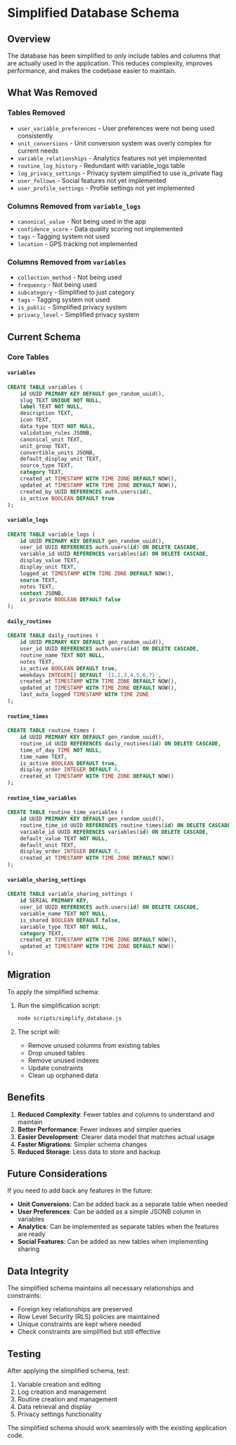 # Simplified Database Schema

## Overview

The database has been simplified to only include tables and columns that are actually used in the application. This reduces complexity, improves performance, and makes the codebase easier to maintain.

## What Was Removed

### Tables Removed

- `user_variable_preferences` - User preferences were not being used consistently
- `unit_conversions` - Unit conversion system was overly complex for current needs
- `variable_relationships` - Analytics features not yet implemented
- `routine_log_history` - Redundant with variable_logs table
- `log_privacy_settings` - Privacy system simplified to use is_private flag
- `user_follows` - Social features not yet implemented
- `user_profile_settings` - Profile settings not yet implemented

### Columns Removed from `variable_logs`

- `canonical_value` - Not being used in the app
- `confidence_score` - Data quality scoring not implemented
- `tags` - Tagging system not used
- `location` - GPS tracking not implemented

### Columns Removed from `variables`

- `collection_method` - Not being used
- `frequency` - Not being used
- `subcategory` - Simplified to just category
- `tags` - Tagging system not used
- `is_public` - Simplified privacy system
- `privacy_level` - Simplified privacy system

## Current Schema

### Core Tables

#### `variables`

```sql
CREATE TABLE variables (
    id UUID PRIMARY KEY DEFAULT gen_random_uuid(),
    slug TEXT UNIQUE NOT NULL,
    label TEXT NOT NULL,
    description TEXT,
    icon TEXT,
    data_type TEXT NOT NULL,
    validation_rules JSONB,
    canonical_unit TEXT,
    unit_group TEXT,
    convertible_units JSONB,
    default_display_unit TEXT,
    source_type TEXT,
    category TEXT,
    created_at TIMESTAMP WITH TIME ZONE DEFAULT NOW(),
    updated_at TIMESTAMP WITH TIME ZONE DEFAULT NOW(),
    created_by UUID REFERENCES auth.users(id),
    is_active BOOLEAN DEFAULT true
);
```

#### `variable_logs`

```sql
CREATE TABLE variable_logs (
    id UUID PRIMARY KEY DEFAULT gen_random_uuid(),
    user_id UUID REFERENCES auth.users(id) ON DELETE CASCADE,
    variable_id UUID REFERENCES variables(id) ON DELETE CASCADE,
    display_value TEXT,
    display_unit TEXT,
    logged_at TIMESTAMP WITH TIME ZONE DEFAULT NOW(),
    source TEXT,
    notes TEXT,
    context JSONB,
    is_private BOOLEAN DEFAULT false
);
```

#### `daily_routines`

```sql
CREATE TABLE daily_routines (
    id UUID PRIMARY KEY DEFAULT gen_random_uuid(),
    user_id UUID REFERENCES auth.users(id) ON DELETE CASCADE,
    routine_name TEXT NOT NULL,
    notes TEXT,
    is_active BOOLEAN DEFAULT true,
    weekdays INTEGER[] DEFAULT '{1,2,3,4,5,6,7}',
    created_at TIMESTAMP WITH TIME ZONE DEFAULT NOW(),
    updated_at TIMESTAMP WITH TIME ZONE DEFAULT NOW(),
    last_auto_logged TIMESTAMP WITH TIME ZONE
);
```

#### `routine_times`

```sql
CREATE TABLE routine_times (
    id UUID PRIMARY KEY DEFAULT gen_random_uuid(),
    routine_id UUID REFERENCES daily_routines(id) ON DELETE CASCADE,
    time_of_day TIME NOT NULL,
    time_name TEXT,
    is_active BOOLEAN DEFAULT true,
    display_order INTEGER DEFAULT 0,
    created_at TIMESTAMP WITH TIME ZONE DEFAULT NOW()
);
```

#### `routine_time_variables`

```sql
CREATE TABLE routine_time_variables (
    id UUID PRIMARY KEY DEFAULT gen_random_uuid(),
    routine_time_id UUID REFERENCES routine_times(id) ON DELETE CASCADE,
    variable_id UUID REFERENCES variables(id) ON DELETE CASCADE,
    default_value TEXT NOT NULL,
    default_unit TEXT,
    display_order INTEGER DEFAULT 0,
    created_at TIMESTAMP WITH TIME ZONE DEFAULT NOW()
);
```

#### `variable_sharing_settings`

```sql
CREATE TABLE variable_sharing_settings (
    id SERIAL PRIMARY KEY,
    user_id UUID REFERENCES auth.users(id) ON DELETE CASCADE,
    variable_name TEXT NOT NULL,
    is_shared BOOLEAN DEFAULT false,
    variable_type TEXT NOT NULL,
    category TEXT,
    created_at TIMESTAMP WITH TIME ZONE DEFAULT NOW(),
    updated_at TIMESTAMP WITH TIME ZONE DEFAULT NOW()
);
```

## Migration

To apply the simplified schema:

1. Run the simplification script:

   ```bash
   node scripts/simplify_database.js
   ```

2. The script will:
   - Remove unused columns from existing tables
   - Drop unused tables
   - Remove unused indexes
   - Update constraints
   - Clean up orphaned data

## Benefits

1. **Reduced Complexity**: Fewer tables and columns to understand and maintain
2. **Better Performance**: Fewer indexes and simpler queries
3. **Easier Development**: Clearer data model that matches actual usage
4. **Faster Migrations**: Simpler schema changes
5. **Reduced Storage**: Less data to store and backup

## Future Considerations

If you need to add back any features in the future:

- **Unit Conversions**: Can be added back as a separate table when needed
- **User Preferences**: Can be added as a simple JSONB column in variables
- **Analytics**: Can be implemented as separate tables when the features are ready
- **Social Features**: Can be added as new tables when implementing sharing

## Data Integrity

The simplified schema maintains all necessary relationships and constraints:

- Foreign key relationships are preserved
- Row Level Security (RLS) policies are maintained
- Unique constraints are kept where needed
- Check constraints are simplified but still effective

## Testing

After applying the simplified schema, test:

1. Variable creation and editing
2. Log creation and management
3. Routine creation and management
4. Data retrieval and display
5. Privacy settings functionality

The simplified schema should work seamlessly with the existing application code.
